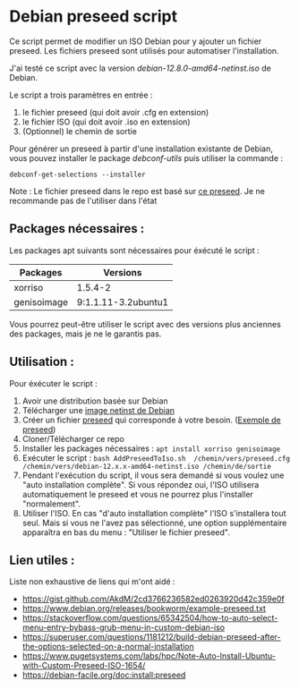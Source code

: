 # Debian preseed script


Ce script permet de modifier un ISO Debian pour y ajouter un fichier preseed. Les fichiers preseed sont utilisés pour automatiser l'installation. 

J'ai testé ce script avec la version *debian-12.8.0-amd64-netinst.iso* de Debian.

Le script a trois paramètres en entrée :
1. le fichier preseed (qui doit avoir .cfg en extension)
2. le fichier ISO (qui doit avoir .iso en extension)
3. (Optionnel) le chemin de sortie


Pour générer un preseed à partir d'une installation existante de Debian, vous pouvez installer le package *debconf-utils* puis utiliser la commande : 

```debconf-get-selections --installer```

Note : Le fichier preseed dans le repo est basé sur [ce preseed](https://www.debian.org/releases/stable/example-preseed.txt). Je ne recommande pas de l'utiliser dans l'état

## Packages nécessaires :
Les packages apt suivants sont nécessaires pour éxécuté le script :

| Packages | Versions |
| ------- | ------- |
| xorriso | 1.5.4-2 |
| genisoimage | 9:1.1.11-3.2ubuntu1 |

Vous pourrez peut-être utiliser le script avec des versions plus anciennes des packages, mais je ne le garantis pas.


## Utilisation :
Pour éxécuter le script :
1. Avoir une distribution basée sur Debian
2. Télécharger une [image netinst de Debian](https://www.debian.org/distrib/netinst)
3. Créer un fichier [preseed](https://wiki.debian.org/fr/DebianInstaller/Preseed) qui corresponde à votre besoin. ([Exemple de preseed](https://www.debian.org/releases/stable/example-preseed.txt))
4. Cloner/Télécharger ce repo
5. Installer les packages nécessaires : ```apt install xorriso genisoimage```
6. Exécuter le script : ```bash AddPreseedToIso.sh  /chemin/vers/preseed.cfg /chemin/vers/debian-12.x.x-amd64-netinst.iso /chemin/de/sortie```
7. Pendant l'exécution du script, il vous sera demandé si vous voulez une "auto installation complète". Si vous répondez oui, l'ISO utilisera automatiquement le preseed et vous ne pourrez plus l'installer "normalement".
8. Utiliser l'ISO. En cas "d'auto installation complète" l'ISO s'installera tout seul. Mais si vous ne l'avez pas sélectionné, une option supplémentaire apparaîtra en bas du menu : "Utiliser le fichier preseed".



## Lien utiles :
Liste non exhaustive de liens qui m'ont aidé :

- https://gist.github.com/AkdM/2cd3766236582ed0263920d42c359e0f
- https://www.debian.org/releases/bookworm/example-preseed.txt
- https://stackoverflow.com/questions/65342504/how-to-auto-select-menu-entry-bybass-grub-menu-in-custom-debian-iso
- https://superuser.com/questions/1181212/build-debian-preseed-after-the-options-selected-on-a-normal-installation
- https://www.pugetsystems.com/labs/hpc/Note-Auto-Install-Ubuntu-with-Custom-Preseed-ISO-1654/
- https://debian-facile.org/doc:install:preseed
